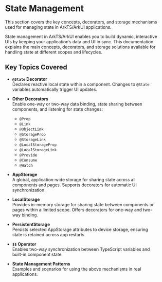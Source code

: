 # State Management

This section covers the key concepts, decorators, and storage mechanisms used for managing state in ArkTS/ArkUI applications.

State management in ArkTS/ArkUI enables you to build dynamic, interactive UIs by keeping your application’s data and UI in sync. This documentation explains the main concepts, decorators, and storage solutions available for handling state at different scopes and lifecycles.

## Key Topics Covered

- **`@State` Decorator**  
  Declares reactive local state within a component. Changes to `@State` variables automatically trigger UI updates.

- **Other Decorators**  
  Enable one-way or two-way data binding, state sharing between components, and listening for state changes:
  - `@Prop`
  - `@Link`
  - `@ObjectLink`
  - `@StorageProp`
  - `@StorageLink`
  - `@LocalStorageProp`
  - `@LocalStorageLink`
  - `@Provide`
  - `@Consume`
  - `@Watch`

- **AppStorage**  
  A global, application-wide storage for sharing state across all components and pages. Supports decorators for automatic UI synchronization.

- **LocalStorage**  
  Provides in-memory storage for sharing state between components or pages within a limited scope. Offers decorators for one-way and two-way binding.

- **PersistentStorage**  
  Persists selected AppStorage attributes to device storage, ensuring state is retained across app restarts.

- **`$$` Operator**  
  Enables two-way synchronization between TypeScript variables and built-in component state.

- **State Management Patterns**  
  Examples and scenarios for using the above mechanisms in real applications.
